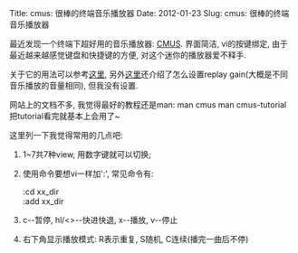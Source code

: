 Title: cmus: 很棒的终端音乐播放器
Date: 2012-01-23
Slug: cmus: 很棒的终端音乐播放器

最近发现一个终端下超好用的音乐播放器: [CMUS](http://en.wikipedia.org/wiki/Cmus). 界面简洁, vi的按键绑定, 由于最近越来越感觉键盘和快捷键的方便, 对这个迷你的播放器爱不释手.

关于它的用法可以参考[这里](http://www.tuxarena.com/static/cmus_guide.php), 另外[这里](http://roylez.heroku.com/2010/01/26/replay-gain.html)还介绍了怎么设置replay gain(大概是不同音乐播放的音量相同), 但我没有设置.

网站上的文档不多, 我觉得最好的教程还是man:
man cmus
man cmus-tutorial
把tutorial看完就基本上会用了~

这里列一下我觉得常用的几点吧:


1. 1~7共7种view, 用数字键就可以切换;
2. 使用命令要想vi一样加':', 常见命令有:

    :cd xx_dir  
    :add xx_dir

3. c--暂停, hl/<>--快进快退, x--播放, v--停止
4. 右下角显示播放模式: R表示重复, S随机, C连续(播完一曲后不停)

